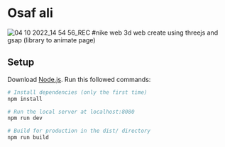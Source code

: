 # Osaf ali



![04 10 2022_14 54 56_REC](https://user-images.githubusercontent.com/22621352/194522762-b79cd13e-8cca-4662-bc4d-add3cd904041.png)
#nike web 
3d  web create using threejs and gsap (library to animate page) 




## Setup
Download [Node.js](https://nodejs.org/en/download/).
Run this followed commands:

``` bash
# Install dependencies (only the first time)
npm install

# Run the local server at localhost:8080
npm run dev

# Build for production in the dist/ directory
npm run build
```
